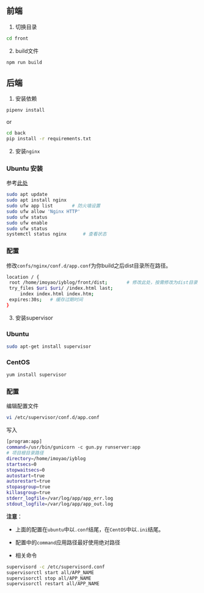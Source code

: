 ## 前端
1. 切换目录
```bash
cd front
```
2. build文件
```bash
npm run build
```
## 后端
1. 安装依赖
```bash
pipenv install
```
or
```bash
cd back
pip install -r requirements.txt
```
2. 安装`nginx`
### Ubuntu 安装  
参考[此处](https://www.digitalocean.com/community/tutorials/how-to-install-nginx-on-ubuntu-18-04)       
```bash
sudo apt update
sudo apt install nginx
sudo ufw app list       # 防火墙设置
sudo ufw allow 'Nginx HTTP'
sudo ufw status
sudo ufw enable
sudo ufw status
systemctl status nginx      # 查看状态
```
### 配置
修改`confs/nginx/conf.d/app.conf`为你build之后dist目录所在路径。

```bash
location / {
 root /home/imoyao/iyblog/front/dist;       # 修改此处，按需修改为dist目录
 try_files $uri $uri/ /index.html last;
     index index.html index.htm;
 expires:30s;   # 缓存过期时间
}
```

3. 安装supervisor
### Ubuntu

```bash
sudo apt-get install supervisor
```
### CentOS

```bash
yum install supervisor
```
### 配置
编辑配置文件  
```bash
vi /etc/supervisor/conf.d/app.conf
```
写入  
```bash
[program:app]
command=/usr/bin/gunicorn -c gun.py runserver:app
# 项目根目录路径
directory=/home/imoyao/iyblog
startsecs=0
stopwaitsecs=0
autostart=true
autorestart=true
stopasgroup=true
killasgroup=true
stderr_logfile=/var/log/app/app_err.log
stdout_logfile=/var/log/app/app_out.log

```
**注意**：
- 上面的配置在`ubuntu`中以`.conf`结尾，在`CentOS`中以`.ini`结尾。

- 配置中的`command`应用路径最好使用绝对路径

- 相关命令

```bash
supervisord -c /etc/supervisord.conf
supervisorctl start all/APP_NAME
supervisorctl stop all/APP_NAME
supervisorctl restart all/APP_NAME
```
